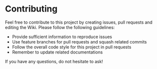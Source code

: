 Contributing
============

Feel free to contribute to this project by creating issues, pull requests and editing the Wiki. Please follow the following guidelines:

- Provide sufficient information to reproduce issues
- Use feature branches for pull requests and squash related commits
- Follow the overall code style for this project in pull requests
- Remember to update related documentations

If you have any questions, do not hesitate to ask!
